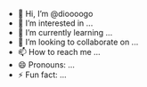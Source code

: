 - 👋 Hi, I’m @dioooogo
- 👀 I’m interested in ...
- 🌱 I’m currently learning ...
- 💞️ I’m looking to collaborate on ...
- 📫 How to reach me ...
- 😄 Pronouns: ...
- ⚡ Fun fact: ...

<!---
dioooogo/dioooogo is a ✨ special ✨ repository because its `README.md` (this file) appears on your GitHub profile.
You can click the Preview link to take a look at your changes.
--->
